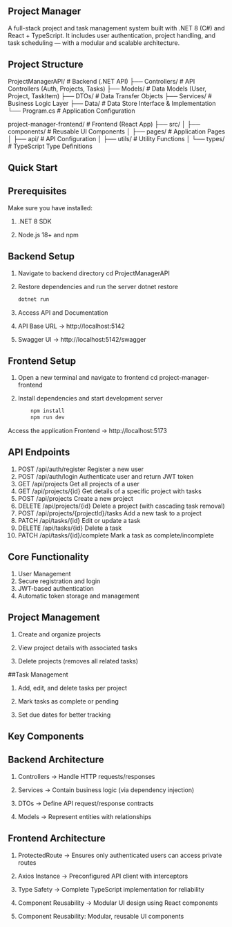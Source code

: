 ## Project Manager

A full-stack project and task management system built with .NET 8 (C#) and React + TypeScript.
It includes user authentication, project handling, and task scheduling — with a modular and scalable architecture.

## Project Structure
ProjectManagerAPI/                # Backend (.NET API)
├── Controllers/                  # API Controllers (Auth, Projects, Tasks)
├── Models/                       # Data Models (User, Project, TaskItem)
├── DTOs/                         # Data Transfer Objects
├── Services/                     # Business Logic Layer
├── Data/                         # Data Store Interface & Implementation
└── Program.cs                    # Application Configuration

project-manager-frontend/         # Frontend (React App)
├── src/
│   ├── components/               # Reusable UI Components
│   ├── pages/                    # Application Pages
│   ├── api/                      # API Configuration
│   ├── utils/                    # Utility Functions
│   └── types/                    # TypeScript Type Definitions

## Quick Start 
## Prerequisites

Make sure you have installed:

1. .NET 8 SDK

2. Node.js 18+
   and npm

## Backend Setup

1. Navigate to backend directory
   cd ProjectManagerAPI

2. Restore dependencies and run the server
   dotnet restore
   ```bash
   dotnet run

4. Access API and Documentation

5. API Base URL → http://localhost:5142

6. Swagger UI → http://localhost:5142/swagger


## Frontend Setup

1. Open a new terminal and navigate to frontend
    cd project-manager-frontend

2. Install dependencies and start development server
     ```bash
         npm install
         npm run dev

 Access the application
   Frontend → http://localhost:5173

## API Endpoints
1. POST	/api/auth/register	Register a new user
2. POST	/api/auth/login	Authenticate user and return JWT token
3. GET	/api/projects	Get all projects of a user
4. GET	/api/projects/{id}	Get details of a specific project with tasks
5. POST	/api/projects	Create a new project
6. DELETE	/api/projects/{id}	Delete a project (with cascading task removal)
7. POST	/api/projects/{projectId}/tasks	Add a new task to a project
8. PATCH	/api/tasks/{id}	Edit or update a task
9. DELETE	/api/tasks/{id}	Delete a task
10. PATCH	/api/tasks/{id}/complete	Mark a task as complete/incomplete
    
## Core Functionality
1. User Management
2. Secure registration and login
3. JWT-based authentication
4. Automatic token storage and management

## Project Management

1. Create and organize projects

2. View project details with associated tasks

3. Delete projects (removes all related tasks)

##Task Management

1. Add, edit, and delete tasks per project

2. Mark tasks as complete or pending

3. Set due dates for better tracking

## Key Components
## Backend Architecture

1. Controllers → Handle HTTP requests/responses

2. Services → Contain business logic (via dependency injection)

3. DTOs → Define API request/response contracts

4. Models → Represent entities with relationships

## Frontend Architecture

1. ProtectedRoute → Ensures only authenticated users can access private routes

2. Axios Instance → Preconfigured API client with interceptors

3. Type Safety → Complete TypeScript implementation for reliability

4. Component Reusability → Modular UI design using React components

5. Component Reusability: Modular, reusable UI components

